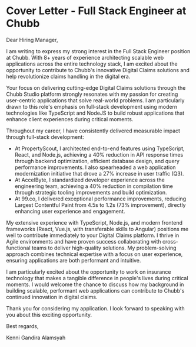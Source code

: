# Cover Letter - Full Stack Engineer at Chubb

Dear Hiring Manager,

I am writing to express my strong interest in the Full Stack Engineer position at Chubb. With 8+ years of experience architecting scalable web applications across the entire technology stack, I am excited about the opportunity to contribute to Chubb's innovative Digital Claims solutions and help revolutionize claims handling in the digital era.

Your focus on delivering cutting-edge Digital Claims solutions through the Chubb Studio platform strongly resonates with my passion for creating user-centric applications that solve real-world problems. I am particularly drawn to this role's emphasis on full-stack development using modern technologies like TypeScript and NodeJS to build robust applications that enhance client experiences during critical moments.

Throughout my career, I have consistently delivered measurable impact through full-stack development:

- At PropertyScout, I architected end-to-end features using TypeScript, React, and Node.js, achieving a 40% reduction in API response times through backend optimization, efficient database design, and query performance improvements. I also spearheaded a web application modernization initiative that drove a 27% increase in user traffic (Q3).
- At AccelByte, I standardized developer experience across the engineering team, achieving a 40% reduction in compilation time through strategic tooling improvements and build optimization.
- At 99.co, I delivered exceptional performance improvements, reducing Largest Contentful Paint from 4.5s to 1.2s (73% improvement), directly enhancing user experience and engagement.

My extensive experience with TypeScript, Node.js, and modern frontend frameworks (React, Vue.js, with transferable skills to Angular) positions me well to contribute immediately to your Digital Claims platform. I thrive in Agile environments and have proven success collaborating with cross-functional teams to deliver high-quality solutions. My problem-solving approach combines technical expertise with a focus on user experience, ensuring applications are both performant and intuitive.

I am particularly excited about the opportunity to work on insurance technology that makes a tangible difference in people's lives during critical moments. I would welcome the chance to discuss how my background in building scalable, performant web applications can contribute to Chubb's continued innovation in digital claims.

Thank you for considering my application. I look forward to speaking with you about this exciting opportunity.

Best regards,

Kenni Gandira Alamsyah

